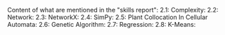 Content of what are mentioned in the "skills report":
2.1: Complexity: 
2.2: Network:
2.3: NetworkX:
2.4: SimPy:
2.5: Plant Collocation In Cellular Automata: 
2.6: Genetic Algorithm:
2.7: Regression:
2.8: K-Means: 

